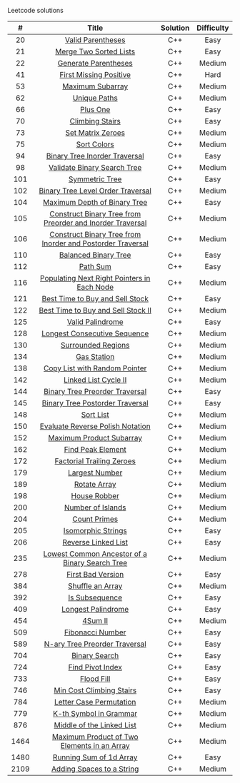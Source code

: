 Leetcode solutions

|   #    |  Title          |   Solution           |  Difficulty   |
| :---:  | :-------------: | :-------------:      | :-----:       |
| 20 | [Valid Parentheses](https://leetcode.com/problems/valid-parentheses/) | C++ | Easy |
| 21 | [Merge Two Sorted Lists](https://leetcode.com/problems/merge-two-sorted-lists/) | C++ | Easy |
| 22 | [Generate Parentheses](https://leetcode.com/problems/generate-parentheses/) | C++ | Medium |
| 41 | [First Missing Positive](https://leetcode.com/problems/first-missing-positive/) | C++ | Hard |
| 53 | [Maximum Subarray](https://leetcode.com/problems/maximum-subarray/) | C++| Medium |
| 62 | [Unique Paths](https://leetcode.com/problems/unique-paths/) | C++ | Medium |
| 66 | [Plus One](https://leetcode.com/problems/plus-one/) | C++ | Easy |
| 70 | [Climbing Stairs](https://leetcode.com/problems/climbing-stairs/) | C++ | Easy |
| 73 | [Set Matrix Zeroes](https://leetcode.com/problems/set-matrix-zeroes/) | C++ | Medium |
| 75 | [Sort Colors](https://leetcode.com/problems/sort-colors/) | C++ | Medium |
| 94 | [Binary Tree Inorder Traversal](https://leetcode.com/problems/binary-tree-inorder-traversal/)   |  C++  |  Easy   |
| 98 | [Validate Binary Search Tree](https://leetcode.com/problems/validate-binary-search-tree/) | C++ | Medium |
| 101 | [Symmetric Tree](https://leetcode.com/problems/symmetric-tree/)  |  C++  | Easy  |
| 102 | [Binary Tree Level Order Traversal](https://leetcode.com/problems/binary-tree-level-order-traversal/) | C++ | Medium |
| 104 | [Maximum Depth of Binary Tree](https://leetcode.com/problems/maximum-depth-of-binary-tree/)  |  C++  | Easy  |
| 105 | [Construct Binary Tree from Preorder and Inorder Traversal](https://leetcode.com/problems/construct-binary-tree-from-preorder-and-inorder-traversal/)  |  C++  | Medium |
| 106 | [Construct Binary Tree from Inorder and Postorder Traversal](https://leetcode.com/problems/construct-binary-tree-from-inorder-and-postorder-traversal/)  | C++ | Medium |
| 110 | [Balanced Binary Tree](https://leetcode.com/problems/balanced-binary-tree/) | C++ | Easy |
| 112 | [Path Sum](https://leetcode.com/problems/path-sum/)  |  C++  |  Easy  |
| 116 | [Populating Next Right Pointers in Each Node](https://leetcode.com/problems/populating-next-right-pointers-in-each-node/) | C++ | Medium |
| 121 | [Best Time to Buy and Sell Stock](https://leetcode.com/problems/best-time-to-buy-and-sell-stock/) | C++ | Easy |
| 122 | [Best Time to Buy and Sell Stock II](https://leetcode.com/problems/best-time-to-buy-and-sell-stock-ii/) | C++ | Medium |
| 125 | [Valid Palindrome](https://leetcode.com/problems/valid-palindrome/) | C++ | Easy |
| 128 | [Longest Consecutive Sequence](https://leetcode.com/problems/longest-consecutive-sequence/) | C++ | Medium |
| 130 | [Surrounded Regions](https://leetcode.com/problems/surrounded-regions/) | C++ | Medium |
| 134 | [Gas Station](https://leetcode.com/problems/gas-station/) | C++ | Medium|
| 138 | [Copy List with Random Pointer](https://leetcode.com/problems/copy-list-with-random-pointer/) | C++ | Medium |
| 142 | [Linked List Cycle II](https://leetcode.com/problems/linked-list-cycle-ii/) | C++ | Medium |
| 144 | [Binary Tree Preorder Traversal](https://leetcode.com/problems/binary-tree-preorder-traversal/)    |  C++ |  Easy  |
| 145 | [Binary Tree Postorder Traversal](https://leetcode.com/problems/binary-tree-postorder-traversal/)  |  C++ |  Easy |
| 148 | [Sort List](https://leetcode.com/problems/sort-list/) | C++ | Medium |
| 150 | [Evaluate Reverse Polish Notation](https://leetcode.com/problems/evaluate-reverse-polish-notation/) | C++ | Medium |
| 152 | [Maximum Product Subarray](https://leetcode.com/problems/maximum-product-subarray/) | C++ | Medium |
| 162 | [Find Peak Element](https://leetcode.com/problems/find-peak-element/) | C++ | Medium |
| 172 | [Factorial Trailing Zeroes](https://leetcode.com/problems/factorial-trailing-zeroes/) | C++ | Medium |
| 179 | [Largest Number](https://leetcode.com/problems/largest-number/) | C++ | Medium |
| 189 | [Rotate Array](https://leetcode.com/problems/rotate-array/) | C++ | Medium |
| 198 | [House Robber](https://leetcode.com/problems/house-robber/) | C++ | Medium |
| 200 | [Number of Islands](https://leetcode.com/problems/number-of-islands/) | C++ | Medium |
| 204 | [Count Primes](https://leetcode.com/problems/count-primes/) | C++ | Medium |
| 205 | [Isomorphic Strings](https://leetcode.com/problems/isomorphic-strings/) | C++ | Easy |
| 206 | [Reverse Linked List](https://leetcode.com/problems/reverse-linked-list/) | C++ | Easy |
| 235 | [Lowest Common Ancestor of a Binary Search Tree](https://leetcode.com/problems/lowest-common-ancestor-of-a-binary-search-tree/) | C++ | Medium |
| 278 | [First Bad Version](https://leetcode.com/problems/first-bad-version/) | C++ | Easy |
| 384 | [Shuffle an Array](https://leetcode.com/problems/shuffle-an-array/) | C++ | Medium |
| 392 | [Is Subsequence](https://leetcode.com/problems/is-subsequence/) | C++ | Easy |
| 409 | [Longest Palindrome](https://leetcode.com/problems/longest-palindrome/) | C++ | Easy |
| 454 | [4Sum II](https://leetcode.com/problems/4sum-ii/) | C++ | Medium |
| 509 | [Fibonacci Number](https://leetcode.com/problems/fibonacci-number/) | C++ | Easy |
| 589 | [N-ary Tree Preorder Traversal](https://leetcode.com/problems/n-ary-tree-preorder-traversal/) | C++ | Easy |
| 704 | [Binary Search](https://leetcode.com/problems/binary-search/) | C++ | Easy |
| 724 | [Find Pivot Index](https://leetcode.com/problems/find-pivot-index/) | C++ | Easy |
| 733 | [Flood Fill](https://leetcode.com/problems/flood-fill/) | C++ | Easy |
| 746 | [Min Cost Climbing Stairs](https://leetcode.com/problems/min-cost-climbing-stairs/) | C++ | Easy |
| 784 | [Letter Case Permutation](https://leetcode.com/problems/letter-case-permutation/) | C++ | Medium |
| 779 | [K-th Symbol in Grammar](https://leetcode.com/problems/k-th-symbol-in-grammar) | C++ | Medium |
| 876 | [Middle of the Linked List](https://leetcode.com/problems/middle-of-the-linked-list/) | C++ | Medium |
| 1464 | [Maximum Product of Two Elements in an Array](https://leetcode.com/problems/maximum-product-of-two-elements-in-an-array/) | C++ | Medium |
| 1480 | [Running Sum of 1d Array](https://leetcode.com/problems/running-sum-of-1d-array/) | C++ | Easy |
| 2109 | [Adding Spaces to a String](https://leetcode.com/problems/adding-spaces-to-a-string/) | C++ | Medium |
